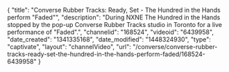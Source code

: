 {
    "title": "Converse Rubber Tracks: Ready, Set - The Hundred in the Hands perform \"Faded\"",
    "description": "During NXNE The Hundred in the Hands stopped by the pop-up Converse Rubber Tracks studio in Toronto for a live performance of \"Faded\".",
    "channelid": "168524",
    "videoid": "6439958",
    "date_created": "1341335168",
    "date_modified": "1448324930",
    "type": "captivate",
    "layout": "channelVideo",
    "url": "\/converse\/converse-rubber-tracks-ready-set-the-hundred-in-the-hands-perform-faded\/168524-6439958"
}